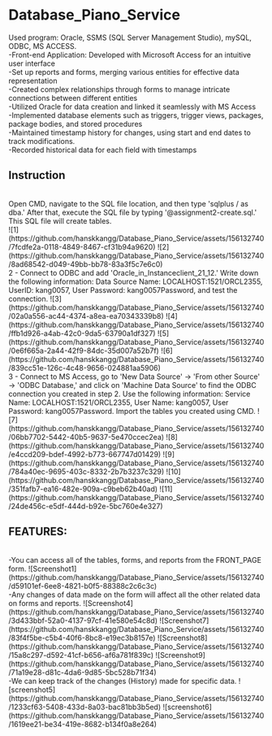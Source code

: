 # Database_Piano_Service

Used program: Oracle, SSMS (SQL Server Management Studio), mySQL, ODBC, MS ACCESS.
<br>
-Front-end Application: Developed with Microsoft Access for an intuitive user interface
<br>
-Set up reports and forms, merging various entities for effective data representation
<br>
-Created complex relationships through forms to manage intricate connections between different 
entities
<br>
-Utilized Oracle for data creation and linked it seamlessly with MS Access
<br>
-Implemented database elements such as triggers, trigger views, packages, package bodies, 
and stored procedures
<br>
-Maintained timestamp history for changes, using start and end dates to track modifications.
<br>
-Recorded historical data for each field with timestamps

<h2>Instruction</h2>
<br>
Open CMD, navigate to the SQL file location, and then type 'sqlplus / as dba.' After that, execute the SQL file by typing '@assignment2-create.sql.' This SQL file will create tables. 
<br>
![1](https://github.com/hanskkangg/Database_Piano_Service/assets/156132740/7fcdfe2a-0118-4849-8467-cf31b94a9620)
![2](https://github.com/hanskkangg/Database_Piano_Service/assets/156132740/8ad68542-d049-49bb-bb78-83a3f5c7e6c0)
<br>
2 - Connect to ODBC and add 'Oracle_in_Instanceclient_21_12.' Write down the following information: Data Source Name: LOCALHOST:1521/ORCL2355, UserID: kang0057, User Password: kang0057Password, and test the connection.
![3](https://github.com/hanskkangg/Database_Piano_Service/assets/156132740/02a0a556-ac44-4374-a8ea-ea70343339b8)
![4](https://github.com/hanskkangg/Database_Piano_Service/assets/156132740/ffb1d926-a4ab-42c0-9da5-63790a1df327)
![5](https://github.com/hanskkangg/Database_Piano_Service/assets/156132740/0e6f665a-2a44-42f9-84dc-35d007a52b7f)
![6](https://github.com/hanskkangg/Database_Piano_Service/assets/156132740/839cc51e-126c-4c48-9656-024881aa5906)
<br>
3 - Connect to MS Access, go to 'New Data Source' -> 'From other Source' -> 'ODBC Database,' and click on 'Machine Data Source' to find the ODBC connection you created in step 2. Use the following information: Service Name: LOCALHOST:1521/ORCL2355, User Name: kang0057, User Password: kang0057Password. Import the tables you created using CMD.
![7](https://github.com/hanskkangg/Database_Piano_Service/assets/156132740/06bb7702-5442-40b5-9637-5e470ccec2ea)
![8](https://github.com/hanskkangg/Database_Piano_Service/assets/156132740/e4ccd209-bdef-4992-b773-667747d01429)
![9](https://github.com/hanskkangg/Database_Piano_Service/assets/156132740/784a40ec-9695-403c-8332-2b7b3237c329)
![10](https://github.com/hanskkangg/Database_Piano_Service/assets/156132740/351fafb7-ea16-482e-909a-c9beb62b40ad)
![11](https://github.com/hanskkangg/Database_Piano_Service/assets/156132740/24de456c-e5df-444d-b92e-5bc760e4e327)
<br>
<h2>FEATURES:</h2>
<br>
-You can access all of the tables, forms, and reports from the FRONT_PAGE form.
![Screenshot1](https://github.com/hanskkangg/Database_Piano_Service/assets/156132740/d59101ef-6ee8-4821-b0f5-88388c2c6c3c)
<br>
-Any changes of data made on the form will affect all the other related data on forms and reports.
![Screenshot4](https://github.com/hanskkangg/Database_Piano_Service/assets/156132740/3d433bbf-52a0-4137-97cf-41e580e54c8d)
![Screenshot7](https://github.com/hanskkangg/Database_Piano_Service/assets/156132740/83f4f5be-c5b4-40f6-8bc8-e19ec3b8157e)
![Screenshot8](https://github.com/hanskkangg/Database_Piano_Service/assets/156132740/15a8c297-d592-41cf-b656-af6a781f839c)
![Screenshot9](https://github.com/hanskkangg/Database_Piano_Service/assets/156132740/71a19e28-d81c-4da6-9d85-5bc528b71f34)
<br>
-We can keep track of the changes (History) made for specific data.
![screenshot5](https://github.com/hanskkangg/Database_Piano_Service/assets/156132740/1233cf63-5408-433d-8a03-bac81bb3b5ed)
![screenshot6](https://github.com/hanskkangg/Database_Piano_Service/assets/156132740/1619ee21-be34-419e-8682-b134f0a8e264)

